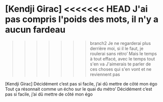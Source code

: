[Kendji Girac]
<<<<<<< HEAD
J'ai pas compris l'poids des mots, il n'y a aucun fardeau
=======

>>>>>>> branch2
Je ne regarderai plus derrière moi, si il le faut, je roulerai sans rétro’
Mais le temps à tout effacé, avec le temps tout s'en va
J'aimerais te parler de ces choses qui s'en vont et ne reviennent pas

[Kendji Girac]
Décidément c’est pas si facile, j’ai dû mettre de côté mon égo
Tout ça résonnait comme un écho sur le quai du métro’
Décidément c’est pas si facile, j’ai dû mеttre de côté mon égo
